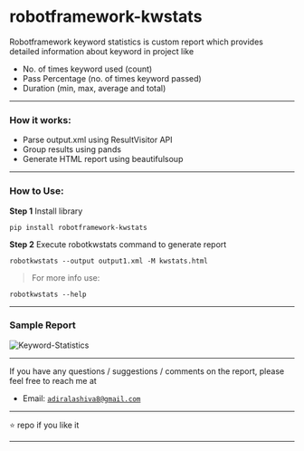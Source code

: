 # robotframework-kwstats

Robotframework keyword statistics is custom report which provides detailed information about keyword in project like

 - No. of times keyword used (count)
 - Pass Percentage (no. of times keyword passed)
 - Duration (min, max, average and total)

---

### How it works:

 - Parse output.xml using ResultVisitor API
 - Group results using pands
 - Generate HTML report using beautifulsoup

---

### How to Use:

 __Step 1__ Install library

 ```
 pip install robotframework-kwstats
 ```

 __Step 2__ Execute robotkwstats command to generate report

 ```
 robotkwstats --output output1.xml -M kwstats.html
 ```
> For more info use:

```
robotkwstats --help
```

---

### Sample Report

<img src="https://i.ibb.co/bLx9cVJ/Keyword-Statistics.png" alt="Keyword-Statistics" border="0">

---

If you have any questions / suggestions / comments on the report, please feel free to reach me at

 - Email: <a href="mailto:adiralashiva8@gmail.com?Subject=Robotframework%20Kw%20Stats" target="_blank">`adiralashiva8@gmail.com`</a> 

---

:star: repo if you like it

---